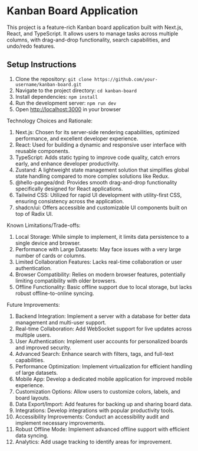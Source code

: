 # Kanban Board Application

This project is a feature-rich Kanban board application built with Next.js, React, and TypeScript. It allows users to manage tasks across multiple columns, with drag-and-drop functionality, search capabilities, and undo/redo features.

## Setup Instructions

1. Clone the repository: `git clone https://github.com/your-username/kanban-board.git`
2. Navigate to the project directory: `cd kanban-board`
3. Install dependencies: `npm install`
4. Run the development server: `npm run dev`
5. Open [http://localhost:3000](http://localhost:3000) in your browser


Technology Choices and Rationale:

1. Next.js: Chosen for its server-side rendering capabilities, optimized performance, and excellent developer experience.
2. React: Used for building a dynamic and responsive user interface with reusable components.
3. TypeScript: Adds static typing to improve code quality, catch errors early, and enhance developer productivity.
4. Zustand: A lightweight state management solution that simplifies global state handling compared to more complex solutions like Redux.
5. @hello-pangea/dnd: Provides smooth drag-and-drop functionality specifically designed for React applications.
6. Tailwind CSS: Utilized for rapid UI development with utility-first CSS, ensuring consistency across the application.
7. shadcn/ui: Offers accessible and customizable UI components built on top of Radix UI.


Known Limitations/Trade-offs:

1. Local Storage: While simple to implement, it limits data persistence to a single device and browser.
2. Performance with Large Datasets: May face issues with a very large number of cards or columns.
3. Limited Collaboration Features: Lacks real-time collaboration or user authentication.
4. Browser Compatibility: Relies on modern browser features, potentially limiting compatibility with older browsers.
5. Offline Functionality: Basic offline support due to local storage, but lacks robust offline-to-online syncing.


Future Improvements:

1. Backend Integration: Implement a server with a database for better data management and multi-user support.
2. Real-time Collaboration: Add WebSocket support for live updates across multiple users.
3. User Authentication: Implement user accounts for personalized boards and improved security.
4. Advanced Search: Enhance search with filters, tags, and full-text capabilities.
5. Performance Optimization: Implement virtualization for efficient handling of large datasets.
6. Mobile App: Develop a dedicated mobile application for improved mobile experience.
7. Customization Options: Allow users to customize colors, labels, and board layouts.
8. Data Export/Import: Add features for backing up and sharing board data.
9. Integrations: Develop integrations with popular productivity tools.
10. Accessibility Improvements: Conduct an accessibility audit and implement necessary improvements.
11. Robust Offline Mode: Implement advanced offline support with efficient data syncing.
12. Analytics: Add usage tracking to identify areas for improvement.

